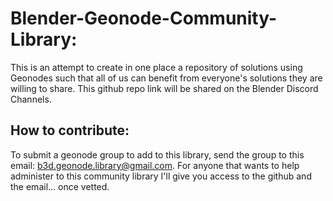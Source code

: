 # Blender-Geonode-Community-Library:

This is an attempt to create in one place a repository of solutions using Geonodes such that all of us can benefit from everyone's solutions they are willing to share.
This github repo link will be shared on the Blender Discord Channels.

## How to contribute:

To submit a geonode group to add to this library, send the group to this email: b3d.geonode.library@gmail.com.
For anyone that wants to help administer to this community library I'll give you access to the github and the email... once vetted.
